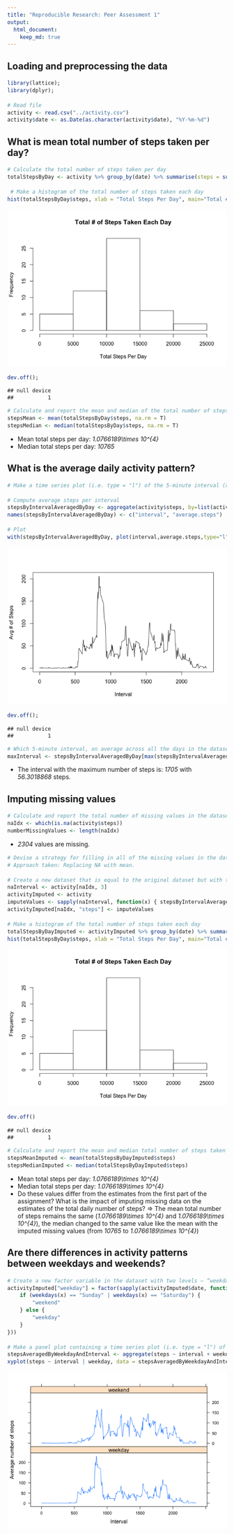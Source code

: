```yaml
---
title: "Reproducible Research: Peer Assessment 1"
output: 
  html_document:
    keep_md: true
---
```



## Loading and preprocessing the data

```r
library(lattice);
library(dplyr);

# Read file
activity <- read.csv("../activity.csv")
activity$date <- as.Date(as.character(activity$date), "%Y-%m-%d")
```


## What is mean total number of steps taken per day?

```r
# Calculate the total number of steps taken per day
totalStepsByDay <- activity %>% group_by(date) %>% summarise(steps = sum(steps))

 # Make a histogram of the total number of steps taken each day
hist(totalStepsByDay$steps, xlab = "Total Steps Per Day", main="Total # of Steps Taken Each Day")
```

![](PA1_template_files/figure-html/unnamed-chunk-1-1.png)<!-- -->

```r
dev.off();
```

```
## null device 
##           1
```

```r
# Calculate and report the mean and median of the total number of steps taken per day
stepsMean <- mean(totalStepsByDay$steps, na.rm = T)
stepsMedian <- median(totalStepsByDay$steps, na.rm = T)
```

- Mean total steps per day: _1.0766189\times 10^{4}_
- Median total steps per day: _10765_

## What is the average daily activity pattern?

```r
# Make a time series plot (i.e. type = "l") of the 5-minute interval (x-axis) and the average number of steps taken, averaged across all days (y-axis)

# Compute average steps per interval
stepsByIntervalAveragedByDay <- aggregate(activity$steps, by=list(activity$interval), FUN=mean, na.rm=TRUE)
names(stepsByIntervalAveragedByDay) <- c("interval", "average.steps")

# Plot
with(stepsByIntervalAveragedByDay, plot(interval,average.steps,type="l", ylab="Avg # of Steps", xlab="Interval"))
```

![](PA1_template_files/figure-html/unnamed-chunk-2-1.png)<!-- -->

```r
dev.off();
```

```
## null device 
##           1
```

```r
# Which 5-minute interval, on average across all the days in the dataset, contains the maximum number of steps?
maxInterval <- stepsByIntervalAveragedByDay[max(stepsByIntervalAveragedByDay$average.steps),]
```

- The interval with the maximum number of steps is: _1705_ with _56.3018868_ steps.

## Imputing missing values

```r
# Calculate and report the total number of missing values in the dataset (i.e. the total number of rows with NAs)
naIdx <- which(is.na(activity$steps))
numberMissingValues <- length(naIdx)
```

- _2304_ values are missing.


```r
# Devise a strategy for filling in all of the missing values in the dataset.
# Approach taken: Replacing NA with mean.

# Create a new dataset that is equal to the original dataset but with the missing data filled in.
naInterval <- activity[naIdx, 3]
activityImputed <- activity
imputeValues <- sapply(naInterval, function(x) { stepsByIntervalAveragedByDay[(stepsByIntervalAveragedByDay$interval==x), 2]})
activityImputed[naIdx, "steps"] <- imputeValues

# Make a histogram of the total number of steps taken each day
totalStepsByDayImputed <- activityImputed %>% group_by(date) %>% summarise(steps = sum(steps))
hist(totalStepsByDay$steps, xlab = "Total Steps Per Day", main="Total # of Steps Taken Each Day")
```

![](PA1_template_files/figure-html/unnamed-chunk-4-1.png)<!-- -->

```r
dev.off()
```

```
## null device 
##           1
```

```r
# Calculate and report the mean and median total number of steps taken per day.
stepsMeanImputed <- mean(totalStepsByDayImputed$steps)
stepsMedianImputed <- median(totalStepsByDayImputed$steps)
```

- Mean total steps per day: _1.0766189\times 10^{4}_
- Median total steps per day: _1.0766189\times 10^{4}_
- Do these values differ from the estimates from the first part of the assignment? What is the impact of imputing missing data on the estimates of the total daily number of steps? => The mean total number of steps remains the same (_1.0766189\times 10^{4}_ and _1.0766189\times 10^{4}_), the median changed to the same value like the mean with the imputed missing values (from _10765_ to  _1.0766189\times 10^{4}_)


## Are there differences in activity patterns between weekdays and weekends?

```r
# Create a new factor variable in the dataset with two levels – “weekday” and “weekend”
activityImputed["weekday"] = factor(sapply(activityImputed$date, function(x) {
    if (weekdays(x) == "Sunday" | weekdays(x) == "Saturday") {
        "weekend"
    } else {
        "weekday"
    }
}))

# Make a panel plot containing a time series plot (i.e. type = "l") of the 5-minute interval (x-axis) and the average number of steps taken, averaged across all weekday days or weekend days (y-axis)
stepsAveragedByWeekdayAndInterval <- aggregate(steps ~ interval + weekday, mean, data = activityImputed)
xyplot(steps ~ interval | weekday, data = stepsAveragedByWeekdayAndInterval, type = "l", layout = c(1, 2), xlab = "Interval", ylab = "Average number of steps")
```

![](PA1_template_files/figure-html/unnamed-chunk-5-1.png)<!-- -->
